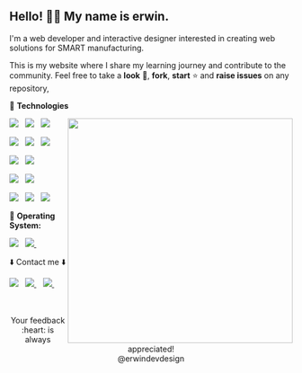 ## Hello! 👋🏻  My name is erwin.

I'm a web developer and interactive designer interested in creating web solutions for SMART manufacturing.

This is my website where I share my learning journey and contribute to the community. Feel free to take a **look** :eyes:, **fork**, **start** ⭐ and **raise issues** on any repository,    


🤖   **Technologies**  

<img align='right' width='400' height='400' src='https://i.imgur.com/On1VJCK.gif'></a>
<p align=''>
<a href=''><img src='https://img.shields.io/badge/php-%23777BB4.svg?style=for-the-badge&logo=php&logoColor=white'></a>&nbsp;&nbsp;
<a href=''><img src='https://img.shields.io/badge/Python-14354C?style=for-the-badge&logo=python&logoColor=white'></a>&nbsp;&nbsp;
<a href=''><img src='https://img.shields.io/badge/MySQL-005C84?style=for-the-badge&logo=mysql&logoColor=white'></a>&nbsp;&nbsp;
 
 
<a href=''><img src='https://img.shields.io/badge/sqlite-%2307405e.svg?style=for-the-badge&logo=sqlite&logoColor=white'></a>&nbsp;&nbsp;
<a href='https://github.com/erwindevdesign'><img src='https://img.shields.io/badge/github-%23121011.svg?style=for-the-badge&logo=github&logoColor=white'></a>&nbsp;&nbsp;
 <a href=''><img src='https://img.shields.io/badge/markdown-%23000000.svg?style=for-the-badge&logo=markdown&logoColor=white'></a>&nbsp;&nbsp;


</p>
<p align=''>
<a href='https://dribbble.com/erwindevdesign'><img src='https://img.shields.io/badge/Dribbble-EA4C89?style=for-the-badge&logo=dribbble&logoColor=white'></a>&nbsp;&nbsp;
<a href=''><img src='https://img.shields.io/badge/adobe%20illustrator-%23FF9A00.svg?style=for-the-badge&logo=adobe%20illustrator&logoColor=white'></a>&nbsp;&nbsp;
 
 
<a href=''><img src='https://img.shields.io/badge/adobe%20photoshop-%2331A8FF.svg?style=for-the-badge&logo=adobe%20photoshop&logoColor=white'></a>&nbsp;&nbsp;
 <a href=''><img src='https://img.shields.io/badge/Adobe%20InDesign-49021F?style=for-the-badge&logo=adobeindesign&logoColor=white'></a>&nbsp;&nbsp;

<a href='https://www.notion.so/Hola-mi-nombre-es-Erwin-0eaeb2221f654b868c48b2d96931f789?pvs=4'><img src='https://img.shields.io/badge/Notion-%23000000.svg?style=for-the-badge&logo=notion&logoColor=white'></a>&nbsp;&nbsp;
<a href=''><img src='https://img.shields.io/badge/Microsoft_Excel-217346?style=for-the-badge&logo=microsoft-excel&logoColor=white'></a>&nbsp;&nbsp;
<a href=''><img src='https://img.shields.io/badge/Visual%20Studio%20Code-0078d7.svg?style=for-the-badge&logo=visual-studio-code&logoColor=white'></a>&nbsp;&nbsp;



</p>

💾   **Operating System:** 
<p align=''>
 <a href='https://linktr.ee/erwindevdesign' target="_blank"><img src='https://img.shields.io/badge/Windows-0078D6?style=for-the-badge&logo=windows&logoColor=white'></a>&nbsp;&nbsp;
<a href='mailto:erwinf.sanchez@outlook.com?Subject=Contact:' target="_blank"><img src='https://img.shields.io/badge/Linux-FCC624?style=for-the-badge&logo=linux&logoColor=black'>
 </a>&nbsp;&nbsp;
  

</p>



⬇️ Contact me ⬇️
<p align=''>
<a href='https://linktr.ee/erwindevdesign' target="_blank"><img src='https://img.shields.io/badge/linktree-1de9b6?style=for-the-badge&logo=linktree&logoColor=white'></a>&nbsp;&nbsp;
<a href='mailto:erwinf.sanchez@outlook.com?Subject=Contact:' target="_blank"><img src='https://img.shields.io/badge/Microsoft_Outlook-0078D4?style=for-the-badge&logo=microsoft-outlook&logoColor=white'>
 </a>&nbsp;&nbsp;
 <a href='https://www.linkedin.com/in/erwindevdesign/' target="_blank"><img src='https://img.shields.io/badge/linkedin-%230077B5.svg?style=for-the-badge&logo=linkedin&logoColor=white'>
 </a>&nbsp;&nbsp;
  

</p>


<p style="color:'red';"  align='center'; > </br> </br> Your feedback :heart: is always appreciated!
</br> @erwindevdesign
 
 </a>&nbsp;&nbsp;
  

</p>

> 
